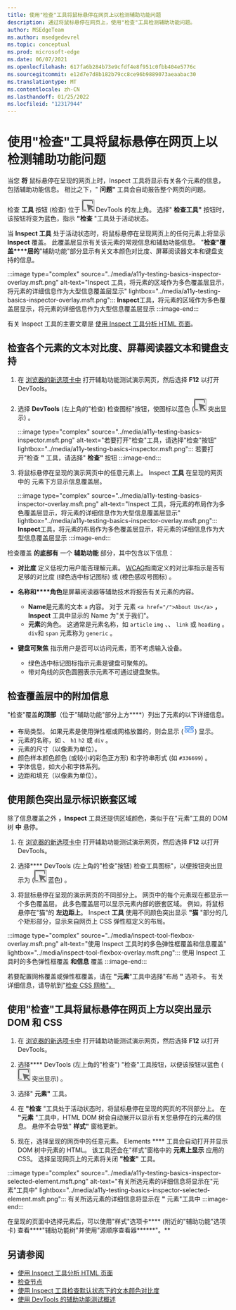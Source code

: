 ```yaml
---
title: 使用"检查"工具将鼠标悬停在网页上以检测辅助功能问题
description: 通过将鼠标悬停在网页上，使用"检查"工具检测辅助功能问题。
author: MSEdgeTeam
ms.author: msedgedevrel
ms.topic: conceptual
ms.prod: microsoft-edge
ms.date: 06/07/2021
ms.openlocfilehash: 617fa6b284b73e9cfdf4e8f951c0fbb404e5776c
ms.sourcegitcommit: e12d7e7d8b182b79cc8ce96b9889073aeaabac30
ms.translationtype: MT
ms.contentlocale: zh-CN
ms.lasthandoff: 01/25/2022
ms.locfileid: "12317944"
---
```

# <a name="use-the-inspect-tool-to-detect-accessibility-issues-by-hovering-over-the-webpage"></a>使用"检查"工具将鼠标悬停在网页上以检测辅助功能问题

当您 **将** 鼠标悬停在呈现的网页上时，Inspect 工具将显示有关各个元素的信息，包括辅助功能信息。
相比之下，" **问题"** 工具会自动报告整个网页的问题。

检查 **工具** 按钮 (检查) 位于 ![ ](../media/inspect-icon.msft.png) DevTools 的左上角。  选择" **检查工具"** 按钮时，该按钮将变为蓝色，指示 **"检查** "工具处于活动状态。

当 **Inspect 工具** 处于活动状态时，将鼠标悬停在呈现网页上的任何元素上将显示 **Inspect** 覆盖。 此覆盖层显示有关该元素的常规信息和辅助功能信息。  "**检查"覆盖****层的**"辅助功能"部分显示有关文本颜色对比度、屏幕阅读器文本和键盘支持的信息。

:::image type="complex" source="../media/a11y-testing-basics-inspector-overlay.msft.png" alt-text="Inspect 工具，将元素的区域作为多色覆盖层显示，将元素的详细信息作为大型信息覆盖层显示" lightbox="../media/a11y-testing-basics-inspector-overlay.msft.png":::
    **Inspect**工具，将元素的区域作为多色覆盖层显示，将元素的详细信息作为大型信息覆盖层显示
:::image-end:::

有关 Inspect 工具的主要文章是 [使用 Inspect 工具分析 HTML 页面](../css/inspect.md)。


<!-- ====================================================================== -->
## <a name="check-individual-elements-for-text-contrast-screen-reader-text-and-keyboard-support"></a>检查各个元素的文本对比度、屏幕阅读器文本和键盘支持

<!-- Inspect tool: Accessibility section of overlay -->

1.  在 [浏览器的新选项卡中](https://microsoftedge.github.io/DevToolsSamples/a11y-testing/page-with-errors.html) 打开辅助功能测试演示网页，然后选择 **F12** 以打开 DevTools。

1.  选择 **DevTools** (左上角的"检查) 检查图标"按钮，使图标以蓝色 (![ ](../media/inspect-icon.msft.png) 突出显示) 。

    :::image type="complex" source="../media/a11y-testing-basics-inspector.msft.png" alt-text="若要打开&quot;检查&quot;工具，请选择&quot;检查&quot;按钮" lightbox="../media/a11y-testing-basics-inspector.msft.png":::
        若要打开"检查 **"** 工具，请选择" **检查"** 按钮
    :::image-end:::

1.  将鼠标悬停在呈现的演示网页中的任意元素上。  Inspect **工具** 在呈现的网页中的 元素下方显示信息覆盖层。

    :::image type="complex" source="../media/a11y-testing-basics-inspector-overlay.msft.png" alt-text="Inspect 工具，将元素的布局作为多色覆盖层显示，将元素的详细信息作为大型信息覆盖层显示" lightbox="../media/a11y-testing-basics-inspector-overlay.msft.png":::
        **Inspect**工具，将元素的布局作为多色覆盖层显示，将元素的详细信息作为大型信息覆盖层显示
    :::image-end:::

检查覆盖 **的底部有** 一个 **辅助功能** 部分，其中包含以下信息：

*   **对比度** 定义低视力用户能否理解元素。  [WCAG](https://www.w3.org/TR/WCAG21/)指南定义的对比率指示是否有足够的对比度 (绿色选中标记图标) 或 (橙色感叹号图标) 。 [](https://www.w3.org/TR/WCAG21/#dfn-contrast-ratio)

*   **名称和****角色**是屏幕阅读器等辅助技术将报告有关元素的内容。
    *   **Name**是元素的文本 `a` 内容。  对于 元素 `<a href="/">About Us</a>` **，Inspect** 工具中显示的 Name 为"关于我们"。
    *   **元素**的角色。  这通常是元素名称，如 `article` `img` 、、 `link` 或 `heading` 。  `div`和 `span` 元素称为 `generic` 。

*   **键盘可聚焦** 指示用户是否可以访问元素，而不考虑输入设备。
    *   绿色选中标记图标指示元素是键盘可聚焦的。
    *   带对角线的灰色圆圈表示元素不可通过键盘聚焦。


<!-- ====================================================================== -->
## <a name="additional-information-in-the-inspect-overlay"></a>检查覆盖层中的附加信息

<!-- general info about the Inspect tool, not particularly focused on accessibility -->

"检查"覆盖**的顶部**（位于"辅助功能"部分上方****）列出了元素的以下详细信息。

*   布局类型。 如果元素是使用弹性框或网格放置的，则会显示 (![网格布局图标](../media/grid-icon.msft.png)) 显示。
*   元素的名称，如 、 `h1` `h2` 或 `div` 。
*   元素的尺寸（以像素为单位）。
*   颜色样本颜色颜色 (或较小的彩色正方形) 和字符串形式 (如 `#336699`) 。
*   字体信息，如大小和字体系列。
*   边距和填充（以像素为单位）。


<!-- ====================================================================== -->
## <a name="identify-nested-regions-using-color-highlighting"></a>使用颜色突出显示标识嵌套区域

<!-- general info about the Inspect tool, not particularly focused on accessibility -->

除了信息覆盖之外 **，Inspect** 工具还提供区域颜色，类似于在"元素"工具的 DOM 树 **中** 悬停。

1.  在 [浏览器的新选项卡中](https://microsoftedge.github.io/DevToolsSamples/a11y-testing/page-with-errors.html) 打开辅助功能测试演示网页，然后选择 **F12** 以打开 DevTools。

1.  选择**** DevTools (左上角的"检查"按钮) 检查工具图标"，以便按钮突出显示为 (![ ](../media/inspect-icon.msft.png) 蓝色) 。

1.  将鼠标悬停在呈现的演示网页的不同部分上。  网页中的每个元素现在都显示一个多色覆盖层。 此多色覆盖层可以显示元素内部的嵌套区域。 例如，将鼠标悬停在"猫"的 **左边距上**。  Inspect **工具** 使用不同颜色突出显示 **"猫** "部分的几个矩形部分，显示来自网页上 CSS 弹性框定义的布局。

:::image type="complex" source="../media/inspect-tool-flexbox-overlay.msft.png" alt-text="使用 Inspect 工具时的多色弹性框覆盖和信息覆盖" lightbox="../media/inspect-tool-flexbox-overlay.msft.png":::
    使用 Inspect 工具时的多色弹性框覆盖 **和信息** 覆盖
:::image-end:::

若要配置网格覆盖或弹性框覆盖，请在 **"元素**"工具中选择"布局 **"** 选项卡。 有关详细信息，请导航到"[检查 CSS 网格"。](..\css\grid.md)


<!-- ====================================================================== -->
## <a name="use-the-inspect-tool-to-hover-over-the-webpage-to-highlight-the-dom-and-css"></a>使用"检查"工具将鼠标悬停在网页上方以突出显示 DOM 和 CSS

<!-- general info about the Inspect tool, not particularly focused on accessibility -->

1.  在 [浏览器的新选项卡中](https://microsoftedge.github.io/DevToolsSamples/a11y-testing/page-with-errors.html) 打开辅助功能测试演示网页，然后选择 **F12** 以打开 DevTools。

1.  选择**** DevTools (左上角的"检查") "检查"工具按钮，以便该按钮以蓝色 (![ ](../media/inspect-icon.msft.png) 突出显示) 。

1.  选择" **元素"** 工具。

1.  在 **"检查** "工具处于活动状态时，将鼠标悬停在呈现的网页的不同部分上。  在 **"元素** "工具中，HTML DOM 树会自动展开以显示有关您悬停在的元素的信息。  悬停不会导致" **样式"** 窗格更新。

1.  现在，选择呈现的网页中的任意元素。  Elements **** 工具会自动打开并显示 DOM 树中元素的 HTML。 该工具还会在"样式"窗格中的 **元素上显示** 应用的 CSS。  选择呈现网页上的元素将关闭 **"检查"** 工具。

:::image type="complex" source="../media/a11y-testing-basics-inspector-selected-element.msft.png" alt-text="有关所选元素的详细信息将显示在&quot;元素&quot;工具中" lightbox="../media/a11y-testing-basics-inspector-selected-element.msft.png":::
    有关所选元素的详细信息将显示在 **"** 元素"工具中
:::image-end:::

在呈现的页面中选择元素后，可以使用"样式"选项卡**** (附近的"辅助功能"选项卡) 查看****"辅助功能树"并使用"源顺序查看器******"。**


<!-- ====================================================================== -->
## <a name="see-also"></a>另请参阅

*  [使用 Inspect 工具分析 HTML 页面](../css/inspect.md)
*  [检查节点](../dom/index.md#inspect-a-node)
*  [使用 Inspect 工具检查默认状态下的文本颜色对比度](test-inspect-text-contrast.md)
*  [使用 DevTools 的辅助功能测试概述](accessibility-testing-in-devtools.md)

